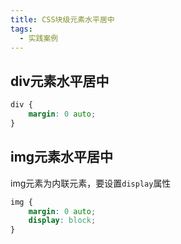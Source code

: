```yaml
---
title: CSS块级元素水平居中
tags: 
  - 实践案例
---
```


## div元素水平居中

<!--more-->

```css
div {
	margin: 0 auto;
}
```

## img元素水平居中

img元素为内联元素，要设置`display`属性

```css
img {
	margin: 0 auto;
	display: block;
}
```
